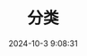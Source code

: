 ---
title: 分类
date: 2024-10-3 9:08:31
aside: false
top_img: false
type: "categories"
url: http://chocolateater.github.io/Anzhiyu/
---